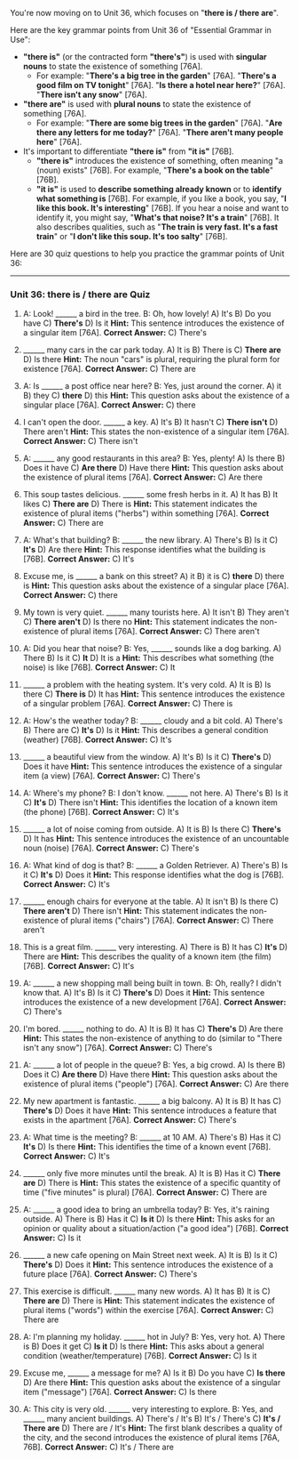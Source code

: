 You're now moving on to Unit 36, which focuses on "**there is / there are**".

Here are the key grammar points from Unit 36 of "Essential Grammar in Use":

*   **"there is"** (or the contracted form **"there's"**) is used with **singular nouns** to state the existence of something [76A].
    *   For example: "**There's a big tree in the garden**" [76A]. "**There's a good film on TV tonight**" [76A]. "**Is there a hotel near here?**" [76A]. "**There isn't any snow**" [76A].
*   **"there are"** is used with **plural nouns** to state the existence of something [76A].
    *   For example: "**There are some big trees in the garden**" [76A]. "**Are there any letters for me today?**" [76A]. "**There aren't many people here**" [76A].
*   It's important to differentiate **"there is"** from **"it is"** [76B].
    *   **"there is"** introduces the existence of something, often meaning "a (noun) exists" [76B]. For example, "**There's a book on the table**" [76B].
    *   **"it is"** is used to **describe something already known** or to **identify what something is** [76B]. For example, if you like a book, you say, "**I like this book. It's interesting**" [76B]. If you hear a noise and want to identify it, you might say, "**What's that noise? It's a train**" [76B]. It also describes qualities, such as "**The train is very fast. It's a fast train**" or "**I don't like this soup. It's too salty**" [76B].

Here are 30 quiz questions to help you practice the grammar points of Unit 36:

---

### **Unit 36: there is / there are Quiz**

1.  A: Look! ______ a bird in the tree.
    B: Oh, how lovely!
    A) It's
    B) Do you have
    C) **There's**
    D) Is it
    **Hint:** This sentence introduces the existence of a singular item [76A].
    ****Correct Answer:**** C) There's

2.  ______ many cars in the car park today.
    A) It is
    B) There is
    C) **There are**
    D) Is there
    **Hint:** The noun "cars" is plural, requiring the plural form for existence [76A].
    ****Correct Answer:**** C) There are

3.  A: Is ______ a post office near here?
    B: Yes, just around the corner.
    A) it
    B) they
    C) **there**
    D) this
    **Hint:** This question asks about the existence of a singular place [76A].
    ****Correct Answer:**** C) there

4.  I can't open the door. ______ a key.
    A) It's
    B) It hasn't
    C) **There isn't**
    D) There aren't
    **Hint:** This states the non-existence of a singular item [76A].
    ****Correct Answer:**** C) There isn't

5.  A: ______ any good restaurants in this area?
    B: Yes, plenty!
    A) Is there
    B) Does it have
    C) **Are there**
    D) Have there
    **Hint:** This question asks about the existence of plural items [76A].
    ****Correct Answer:**** C) Are there

6.  This soup tastes delicious. ______ some fresh herbs in it.
    A) It has
    B) It likes
    C) **There are**
    D) There is
    **Hint:** This statement indicates the existence of plural items ("herbs") within something [76A].
    ****Correct Answer:**** C) There are

7.  A: What's that building?
    B: ______ the new library.
    A) There's
    B) Is it
    C) **It's**
    D) Are there
    **Hint:** This response identifies what the building is [76B].
    ****Correct Answer:**** C) It's

8.  Excuse me, is ______ a bank on this street?
    A) it
    B) it is
    C) **there**
    D) there is
    **Hint:** This question asks about the existence of a singular place [76A].
    ****Correct Answer:**** C) there

9.  My town is very quiet. ______ many tourists here.
    A) It isn't
    B) They aren't
    C) **There aren't**
    D) Is there no
    **Hint:** This statement indicates the non-existence of plural items [76A].
    ****Correct Answer:**** C) There aren't

10. A: Did you hear that noise?
    B: Yes, ______ sounds like a dog barking.
    A) There
    B) Is it
    C) **It**
    D) It is a
    **Hint:** This describes what something (the noise) is like [76B].
    ****Correct Answer:**** C) It

11. ______ a problem with the heating system. It's very cold.
    A) It is
    B) Is there
    C) **There is**
    D) It has
    **Hint:** This sentence introduces the existence of a singular problem [76A].
    ****Correct Answer:**** C) There is

12. A: How's the weather today?
    B: ______ cloudy and a bit cold.
    A) There's
    B) There are
    C) **It's**
    D) Is it
    **Hint:** This describes a general condition (weather) [76B].
    ****Correct Answer:**** C) It's

13. ______ a beautiful view from the window.
    A) It's
    B) Is it
    C) **There's**
    D) Does it have
    **Hint:** This sentence introduces the existence of a singular item (a view) [76A].
    ****Correct Answer:**** C) There's

14. A: Where's my phone?
    B: I don't know. ______ not here.
    A) There's
    B) Is it
    C) **It's**
    D) There isn't
    **Hint:** This identifies the location of a known item (the phone) [76B].
    ****Correct Answer:**** C) It's

15. ______ a lot of noise coming from outside.
    A) It is
    B) Is there
    C) **There's**
    D) It has
    **Hint:** This sentence introduces the existence of an uncountable noun (noise) [76A].
    ****Correct Answer:**** C) There's

16. A: What kind of dog is that?
    B: ______ a Golden Retriever.
    A) There's
    B) Is it
    C) **It's**
    D) Does it
    **Hint:** This response identifies what the dog is [76B].
    ****Correct Answer:**** C) It's

17. ______ enough chairs for everyone at the table.
    A) It isn't
    B) Is there
    C) **There aren't**
    D) There isn't
    **Hint:** This statement indicates the non-existence of plural items ("chairs") [76A].
    ****Correct Answer:**** C) There aren't

18. This is a great film. ______ very interesting.
    A) There is
    B) It has
    C) **It's**
    D) There are
    **Hint:** This describes the quality of a known item (the film) [76B].
    ****Correct Answer:**** C) It's

19. A: ______ a new shopping mall being built in town.
    B: Oh, really? I didn't know that.
    A) It's
    B) Is it
    C) **There's**
    D) Does it
    **Hint:** This sentence introduces the existence of a new development [76A].
    ****Correct Answer:**** C) There's

20. I'm bored. ______ nothing to do.
    A) It is
    B) It has
    C) **There's**
    D) Are there
    **Hint:** This states the non-existence of anything to do (similar to "There isn't any snow") [76A].
    ****Correct Answer:**** C) There's

21. A: ______ a lot of people in the queue?
    B: Yes, a big crowd.
    A) Is there
    B) Does it
    C) **Are there**
    D) Have there
    **Hint:** This question asks about the existence of plural items ("people") [76A].
    ****Correct Answer:**** C) Are there

22. My new apartment is fantastic. ______ a big balcony.
    A) It is
    B) It has
    C) **There's**
    D) Does it have
    **Hint:** This sentence introduces a feature that exists in the apartment [76A].
    ****Correct Answer:**** C) There's

23. A: What time is the meeting?
    B: ______ at 10 AM.
    A) There's
    B) Has it
    C) **It's**
    D) Is there
    **Hint:** This identifies the time of a known event [76B].
    ****Correct Answer:**** C) It's

24. ______ only five more minutes until the break.
    A) It is
    B) Has it
    C) **There are**
    D) There is
    **Hint:** This states the existence of a specific quantity of time ("five minutes" is plural) [76A].
    ****Correct Answer:**** C) There are

25. A: ______ a good idea to bring an umbrella today?
    B: Yes, it's raining outside.
    A) There is
    B) Has it
    C) **Is it**
    D) Is there
    **Hint:** This asks for an opinion or quality about a situation/action ("a good idea") [76B].
    ****Correct Answer:**** C) Is it

26. ______ a new cafe opening on Main Street next week.
    A) It is
    B) Is it
    C) **There's**
    D) Does it
    **Hint:** This sentence introduces the existence of a future place [76A].
    ****Correct Answer:**** C) There's

27. This exercise is difficult. ______ many new words.
    A) It has
    B) It is
    C) **There are**
    D) There is
    **Hint:** This statement indicates the existence of plural items ("words") within the exercise [76A].
    ****Correct Answer:**** C) There are

28. A: I'm planning my holiday. ______ hot in July?
    B: Yes, very hot.
    A) There is
    B) Does it get
    C) **Is it**
    D) Is there
    **Hint:** This asks about a general condition (weather/temperature) [76B].
    ****Correct Answer:**** C) Is it

29. Excuse me, ______ a message for me?
    A) Is it
    B) Do you have
    C) **Is there**
    D) Are there
    **Hint:** This question asks about the existence of a singular item ("message") [76A].
    ****Correct Answer:**** C) Is there

30. A: This city is very old. ______ very interesting to explore.
    B: Yes, and ______ many ancient buildings.
    A) There's / It's
    B) It's / There's
    C) **It's / There are**
    D) There are / It's
    **Hint:** The first blank describes a quality of the city, and the second introduces the existence of plural items [76A, 76B].
    ****Correct Answer:**** C) It's / There are